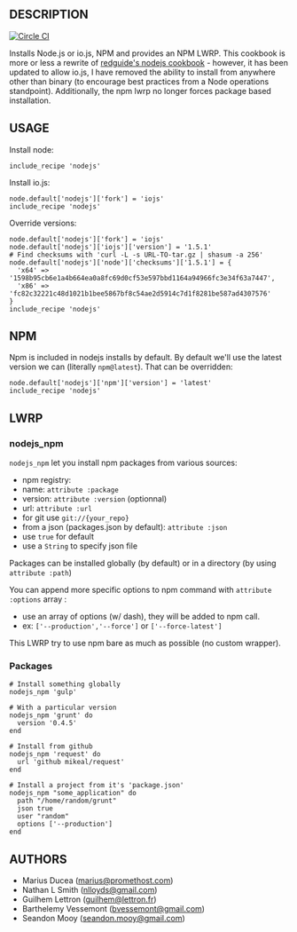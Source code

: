 ## DESCRIPTION

[![Circle CI](https://circleci.com/gh/erulabs/nodejs/tree/master.png)](https://circleci.com/gh/erulabs/nodejs/tree/master)

Installs Node.js or io.js, NPM and provides an NPM LWRP. This cookbook is more or less a rewrite of [redguide's nodejs cookbook](https://github.com/redguide/nodejs) - however, it has been updated to allow io.js, I have removed the ability to install from anywhere other than binary (to encourage best practices from a Node operations standpoint). Additionally, the npm lwrp no longer forces package based installation.

## USAGE

Install node:

```chef
include_recipe 'nodejs'
```

Install io.js:

```chef
node.default['nodejs']['fork'] = 'iojs'
include_recipe 'nodejs'
```

Override versions:

```chef
node.default['nodejs']['fork'] = 'iojs'
node.default['nodejs']['iojs']['version'] = '1.5.1'
# Find checksums with 'curl -L -s URL-TO-tar.gz | shasum -a 256'
node.default['nodejs']['node']['checksums']['1.5.1'] = {
  'x64' => '1598b95cb6e1a4b664ea0a8fc69d0cf53e597bbd1164a94966fc3e34f63a7447',
  'x86' => 'fc82c32221c48d1021b1bee5867bf8c54ae2d5914c7d1f8281be587ad4307576'
}
include_recipe 'nodejs'
```

## NPM

Npm is included in nodejs installs by default. By default we'll use the latest version we can (literally `npm@latest`). That can be overridden:
```chef
node.default['nodejs']['npm']['version'] = 'latest'
include_recipe 'nodejs'
```

## LWRP

### nodejs_npm

`nodejs_npm` let you install npm packages from various sources:
* npm registry:
 * name: `attribute :package`
 * version: `attribute :version` (optionnal)
* url: `attribute :url`
 * for git use `git://{your_repo}`
* from a json (packages.json by default): `attribute :json`
 * use `true` for default
 * use a `String` to specify json file

Packages can be installed globally (by default) or in a directory (by using `attribute :path`)

You can append more specific options to npm command with `attribute :options` array :
 * use an array of options (w/ dash), they will be added to npm call.
 * ex: `['--production','--force']` or `['--force-latest']`

This LWRP try to use npm bare as much as possible (no custom wrapper).

### Packages

```chef
# Install something globally
nodejs_npm 'gulp'

# With a particular version
nodejs_npm 'grunt' do
  version '0.4.5'
end

# Install from github
nodejs_npm 'request' do
  url 'github mikeal/request'
end

# Install a project from it's 'package.json'
nodejs_npm "some_application" do
  path "/home/random/grunt"
  json true
  user "random"
  options ['--production']
end
```

## AUTHORS

* Marius Ducea (marius@promethost.com)
* Nathan L Smith (nlloyds@gmail.com)
* Guilhem Lettron (guilhem@lettron.fr)
* Barthelemy Vessemont (bvessemont@gmail.com)
* Seandon Mooy (seandon.mooy@gmail.com)
